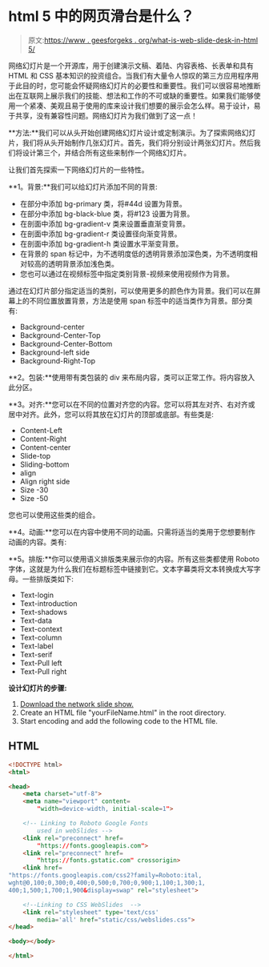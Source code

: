 # html 5 中的网页滑台是什么？

> 原文:[https://www . geesforgeks . org/what-is-web-slide-desk-in-html 5/](https://www.geeksforgeeks.org/what-is-web-slide-desk-in-html5/)

网络幻灯片是一个开源库，用于创建演示文稿、着陆、内容表格、长表单和具有 HTML 和 CSS 基本知识的投资组合。当我们有大量令人惊叹的第三方应用程序用于此目的时，您可能会怀疑网络幻灯片的必要性和重要性。我们可以很容易地推断出在互联网上展示我们的技能、想法和工作的不可或缺的重要性。如果我们能够使用一个紧凑、美观且易于使用的库来设计我们想要的展示会怎么样。易于设计，易于共享，没有兼容性问题。网络幻灯片为我们做到了这一点！

**方法:**我们可以从头开始创建网络幻灯片设计或定制演示。为了探索网络幻灯片，我们将从头开始制作几张幻灯片。首先，我们将分别设计两张幻灯片。然后我们将设计第三个，并结合所有这些来制作一个网络幻灯片。

让我们首先探索一下网络幻灯片的一些特性。

**1。背景:**我们可以给幻灯片添加不同的背景:

*   在部分中添加 bg-primary 类，将#44d 设置为背景。
*   在部分中添加 bg-black-blue 类，将#123 设置为背景。
*   在剖面中添加 bg-gradient-v 类来设置垂直渐变背景。
*   在剖面中添加 bg-gradient-r 类设置径向渐变背景。
*   在剖面中添加 bg-gradient-h 类设置水平渐变背景。
*   在背景的 span 标记中，为不透明度低的透明背景添加深色类，为不透明度相对较高的透明背景添加浅色类。
*   您也可以通过在视频标签中指定类别背景-视频来使用视频作为背景。

通过在幻灯片部分指定适当的类别，可以使用更多的颜色作为背景。我们可以在屏幕上的不同位置放置背景，方法是使用 span 标签中的适当类作为背景。部分类有:

*   Background-center
*   Background-Center-Top
*   Background-Center-Bottom
*   Background-left side
*   Background-Right-Top

**2。包装:**使用带有类包装的 div 来布局内容，类可以正常工作。将内容放入此分区。

**3。对齐:**您可以在不同的位置对齐您的内容。您可以将其左对齐、右对齐或居中对齐。此外，您可以将其放在幻灯片的顶部或底部。有些类是:

*   Content-Left
*   Content-Right
*   Content-center
*   Slide-top
*   Sliding-bottom
*   align
*   Align right side
*   Size -30
*   Size -50

您也可以使用这些类的组合。

**4。动画:**您可以在内容中使用不同的动画。只需将适当的类用于您想要制作动画的内容。类有:

**5。排版:**你可以使用语义排版类来展示你的内容。所有这些类都使用 Roboto 字体，这就是为什么我们在标题标签中链接到它。文本字幕类将文本转换成大写字母。一些排版类如下:

*   Text-login
*   Text-introduction
*   Text-shadows
*   Text-data
*   Text-context
*   Text-column
*   Text-label
*   Text-serif
*   Text-Pull left
*   Text-Pull right

**设计幻灯片的步骤:**

1.  [Download the network slide show.](https://webslides.tv/webslides-latest.zip)
2.  Create an HTML file "yourFileName.html" in the root directory.
3.  Start encoding and add the following code to the HTML file.

## HTML

```html
<!DOCTYPE html>
<html>

<head>
    <meta charset="utf-8">
    <meta name="viewport" content=
        "width=device-width, initial-scale=1">

    <!-- Linking to Roboto Google Fonts 
        used in webSlides -->
    <link rel="preconnect" href=
        "https://fonts.googleapis.com">
    <link rel="preconnect" href=
        "https://fonts.gstatic.com" crossorigin>
    <link href=
"https://fonts.googleapis.com/css2?family=Roboto:ital,
wght@0,100;0,300;0,400;0,500;0,700;0,900;1,100;1,300;1,
400;1,500;1,700;1,900&display=swap" rel="stylesheet">

    <!--Linking to CSS WebSlides  -->
    <link rel="stylesheet" type='text/css'
        media='all' href="static/css/webslides.css">
</head>

<body></body>

</html>
```